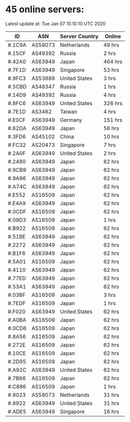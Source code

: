# 45 online servers:

Latest update at: Tue Jan 07 15:10:10 UTC 2020

| ID | ASN | Server Country | Online |
| -- | --- | -------------- | ------ |
| #.1C9A | AS58073 | Netherlands | 49 hrs |
| #.15CF | AS49392 | Russia | 2 hrs |
| #.42A0 | AS63949 | Japan | 464 hrs |
| #.7F1D | AS63949 | Singapore | 53 hrs |
| #.9FC3 | AS53889 | United States | 3 hrs |
| #.5CBD | AS48347 | Russia | 1 hrs |
| #.14D9 | AS49392 | Russia | 4 hrs |
| #.8FC6 | AS63949 | United States | 326 hrs |
| #.7E1D | AS3462 | Taiwan | 4 hrs |
| #.E0CF | AS63949 | Germany | 151 hrs |
| #.62DA | AS63949 | Japan | 56 hrs |
| #.3FD6 | AS45102 | China | 10 hrs |
| #.FC32 | AS20473 | Singapore | 7 hrs |
| #.2A0F | AS63949 | United States | 2 hrs |
| #.2480 | AS63949 | Japan | 62 hrs |
| #.9CB9 | AS63949 | Japan | 62 hrs |
| #.9A96 | AS63949 | Japan | 62 hrs |
| #.A74C | AS63949 | Japan | 62 hrs |
| #.E552 | AS16509 | Japan | 62 hrs |
| #.E4A9 | AS63949 | Japan | 62 hrs |
| #.0CDF | AS16509 | Japan | 62 hrs |
| #.09D3 | AS16509 | Japan | 1 hrs |
| #.B922 | AS16509 | Japan | 62 hrs |
| #.51BE | AS63949 | Japan | 62 hrs |
| #.2272 | AS63949 | Japan | 62 hrs |
| #.B1F6 | AS63949 | Japan | 62 hrs |
| #.5A01 | AS16509 | Japan | 62 hrs |
| #.4110 | AS63949 | Japan | 62 hrs |
| #.77ED | AS63949 | Japan | 62 hrs |
| #.53A1 | AS63949 | Japan | 62 hrs |
| #.03BF | AS16509 | Japan | 3 hrs |
| #.7EDF | AS16509 | Japan | 1 hrs |
| #.F020 | AS63949 | United States | 62 hrs |
| #.A0BA | AS16509 | Japan | 62 hrs |
| #.0CD6 | AS16509 | Japan | 62 hrs |
| #.8A56 | AS16509 | Japan | 62 hrs |
| #.272E | AS16509 | Japan | 62 hrs |
| #.10CE | AS16509 | Japan | 62 hrs |
| #.2D95 | AS16509 | Japan | 62 hrs |
| #.A92C | AS63949 | United States | 62 hrs |
| #.7B66 | AS16509 | Japan | 62 hrs |
| #.C886 | AS16509 | Japan | 1 hrs |
| #.9023 | AS58073 | Netherlands | 31 hrs |
| #.9922 | AS63949 | United States | 31 hrs |
| #.ADE5 | AS63949 | Singapore | 16 hrs |


